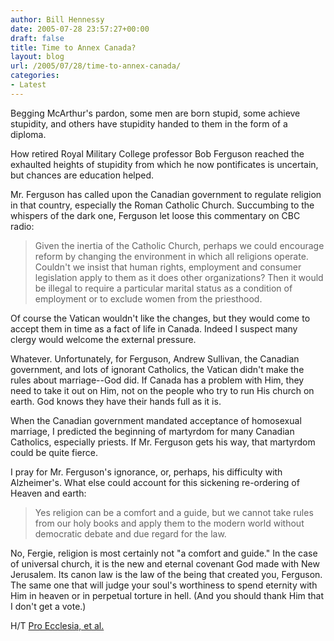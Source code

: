 ```yaml
---
author: Bill Hennessy
date: 2005-07-28 23:57:27+00:00
draft: false
title: Time to Annex Canada?
layout: blog
url: /2005/07/28/time-to-annex-canada/
categories:
- Latest
---
```


Begging McArthur's pardon, some men are born stupid, some achieve stupidity, and others have stupidity handed to them in the form of a diploma.

How retired Royal Military College professor Bob Ferguson reached the exhaulted heights of stupidity from which he now pontificates is uncertain, but chances are education helped.

Mr. Ferguson has called upon the Canadian government to regulate religion in that country, especially the Roman Catholic Church.  Succumbing to the whispers of the dark one, Ferguson let loose this commentary on CBC radio:



> Given the inertia of the Catholic Church, perhaps we could encourage reform by changing the environment in which all religions operate.  Couldn't we insist that human rights, employment and consumer legislation apply to them as it does other organizations? Then it would be illegal to require a particular marital status as a condition of employment or to exclude women from the priesthood.

Of course the Vatican wouldn't like the changes, but they would come to accept them in time as a fact of life in Canada. Indeed I suspect many clergy would welcome the external pressure.



Whatever.   Unfortunately, for Ferguson, Andrew Sullivan, the Canadian government, and lots of ignorant Catholics, the Vatican didn't make the rules about marriage--God did.  If Canada has a problem with Him, they need to take it out on Him, not on the people who try to run His church on earth.  God knows they have their hands full as it is.

When the Canadian government mandated acceptance of homosexual marriage, I predicted the beginning of martyrdom for many Canadian Catholics, especially priests.  If Mr. Ferguson gets his way, that martyrdom could be quite fierce.

I pray for Mr. Ferguson's ignorance, or, perhaps, his difficulty with Alzheimer's.  What else could account for this sickening re-ordering of Heaven and earth:



> Yes religion can be a comfort and a guide, but we cannot take rules from our holy books and apply them to the modern world without democratic debate and due regard for the law.



No, Fergie, religion is most certainly not "a comfort and guide."  In the case of universal church, it is the new and eternal covenant God made with New Jerusalem.  Its canon law is the law of the being that created you, Ferguson.  The same one that will judge your soul's worthiness to spend eternity with Him in heaven or in perpetual torture in hell.  (And you should thank Him that I don't get a vote.)

H/T [Pro Ecclesia, et al.](https://proecclesia.blogspot.com/)
